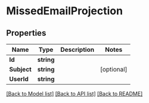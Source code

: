 # MissedEmailProjection

## Properties

Name | Type | Description | Notes
------------ | ------------- | ------------- | -------------
**Id** | **string** |  | 
**Subject** | **string** |  | [optional] 
**UserId** | **string** |  | 

[[Back to Model list]](../README#documentation-for-models) [[Back to API list]](../README#documentation-for-api-endpoints) [[Back to README]](../README)


